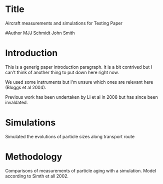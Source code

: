 # Title
Aircraft measurements and simulations for Testing Paper

#Author
MJJ Schmidt
John Smith

# Introduction
This is a generig paper introduction paragraph. It is a bit contrived but I can't think of another thing to put down here right now.

We used some instruments but I'm unsure which ones are relevant here (Bloggs et al 2004).

Previous work has been undertaken by Li et al in 2008 but has since been invaldated.

# Simulations
Simulated the evolutions of particle sizes along transport route

# Methodology
Comparisons of measurements of particle aging with a simulation. Model according to Simth et all 2002.
